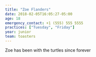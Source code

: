 ```yaml
---
title: "Zoe Flanders"
date: 2018-02-05T16:05:27-05:00
age: 18
emergency_contact: +1 (555) 555 5555
practices: ["Tuesday", "Friday"]
year: junior
team: toasters
---
```


Zoe has been with the turtles since forever

